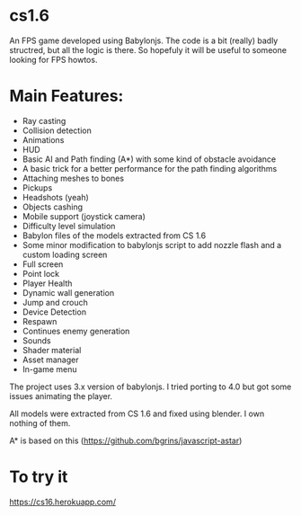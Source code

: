 # cs1.6
An FPS game developed using Babylonjs.
The code is a bit (really) badly structred, but all the logic is there. So hopefuly it will be useful to someone looking for FPS howtos.
# Main Features:
* Ray casting
* Collision detection
* Animations
* HUD
* Basic AI and Path finding (A*) with some kind of obstacle avoidance
* A basic trick for a better performance for the path finding algorithms
* Attaching meshes to bones
* Pickups
* Headshots (yeah)
* Objects cashing
* Mobile support (joystick camera)
* Difficulty level simulation
* Babylon files of the models extracted from CS 1.6
* Some minor modification to babylonjs script to add nozzle flash and a custom loading screen
* Full screen
* Point lock
* Player Health
* Dynamic wall generation
* Jump and crouch
* Device Detection
* Respawn
* Continues enemy generation
* Sounds
* Shader material
* Asset manager
* In-game menu  

The project uses 3.x version of babylonjs. I tried porting to 4.0 but got some issues animating the player.  

All models were extracted from CS 1.6 and fixed using blender. I own nothing of them.  

A* is based on this (https://github.com/bgrins/javascript-astar)

# To try it
https://cs16.herokuapp.com/
